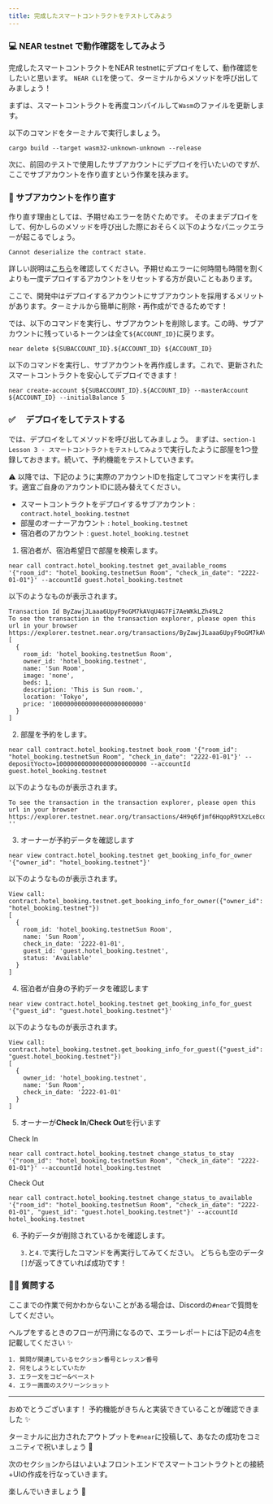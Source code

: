 ```yaml
---
title: 完成したスマートコントラクトをテストしてみよう
---
```

### 💻 NEAR testnet で動作確認をしてみよう

完成したスマートコントラクトをNEAR testnetにデプロイをして、動作確認をしたいと思います。
`NEAR CLI`を使って、ターミナルからメソッドを呼び出してみましょう！

まずは、スマートコントラクトを再度コンパイルして`Wasm`のファイルを更新します。

以下のコマンドをターミナルで実行しましょう。

```
cargo build --target wasm32-unknown-unknown --release
```

次に、前回のテストで使用したサブアカウントにデプロイを行いたいのですが、ここでサブアカウントを作り直すという作業を挟みます。

### 👥 サブアカウントを作り直す

作り直す理由としては、予期せぬエラーを防ぐためです。
そのままデプロイをして、何かしらのメソッドを呼び出した際におそらく以下のようなパニックエラーが起こるでしょう。

```
Cannot deserialize the contract state.
```

詳しい説明は[こちら](https://docs.near.org/sdk/rust/building/prototyping#2-deleting--recreating-contract-account)を確認してください。予期せぬエラーに何時間も時間を割くよりも一度デプロイするアカウントをリセットする方が良いこともあります。

ここで、開発中はデプロイするアカウントにサブアカウントを採用するメリットがあります。ターミナルから簡単に削除・再作成ができるためです！

では、以下のコマンドを実行し、サブアカウントを削除します。この時、サブアカウントに残っているトークンは全て`${ACCOUNT_ID}`に戻ります。

```
near delete ${SUBACCOUNT_ID}.${ACCOUNT_ID} ${ACCOUNT_ID}
```

以下のコマンドを実行し、サブアカウントを再作成します。これで、更新されたスマートコントラクトを安心してデプロイできます！

```
near create-account ${SUBACCOUNT_ID}.${ACCOUNT_ID} --masterAccount ${ACCOUNT_ID} --initialBalance 5
```

### ✅ 　デプロイをしてテストする

では、デプロイをしてメソッドを呼び出してみましょう。
まずは、`section-1 Lesson 3 - スマートコントラクトをテストしてみよう`で実行したように部屋を1つ登録しておきます。続いて、予約機能をテストしていきます。

⚠️ 以降では、下記のように実際のアカウントIDを指定してコマンドを実行します。適宜ご自身のアカウントIDに読み替えてください。

- スマートコントラクトをデプロイするサブアカウント : `contract.hotel_booking.testnet`
- 部屋のオーナーアカウント : `hotel_booking.testnet`
- 宿泊者のアカウント : `guest.hotel_booking.testnet`

1. 宿泊者が、宿泊希望日で部屋を検索します。

```
near call contract.hotel_booking.testnet get_available_rooms '{"room_id": "hotel_booking.testnetSun Room", "check_in_date": "2222-01-01"}' --accountId guest.hotel_booking.testnet
```

以下のようなものが表示されます。

```
Transaction Id ByZawjJLaaa6UpyF9oGM7kAVqU4G7Fi7AeWKkLZh49L2
To see the transaction in the transaction explorer, please open this url in your browser
https://explorer.testnet.near.org/transactions/ByZawjJLaaa6UpyF9oGM7kAVqU4G7Fi7AeWKkLZh49L2
[
  {
    room_id: 'hotel_booking.testnetSun Room',
    owner_id: 'hotel_booking.testnet',
    name: 'Sun Room',
    image: 'none',
    beds: 1,
    description: 'This is Sun room.',
    location: 'Tokyo',
    price: '1000000000000000000000000'
  }
]
```

2. 部屋を予約をします。

```
near call contract.hotel_booking.testnet book_room '{"room_id": "hotel_booking.testnetSun Room", "check_in_date": "2222-01-01"}' --depositYocto=1000000000000000000000000 --accountId guest.hotel_booking.testnet
```

以下のようなものが表示されます。

```
To see the transaction in the transaction explorer, please open this url in your browser
https://explorer.testnet.near.org/transactions/4H9q6fjmf6HqopR9tXzLeBcoV2HNWqHG5EZ7ymMj9Nwq
''
```

3. オーナーが予約データを確認します

```
near view contract.hotel_booking.testnet get_booking_info_for_owner '{"owner_id": "hotel_booking.testnet"}'
```

以下のようなものが表示されます。

```
View call: contract.hotel_booking.testnet.get_booking_info_for_owner({"owner_id": "hotel_booking.testnet"})
[
  {
    room_id: 'hotel_booking.testnetSun Room',
    name: 'Sun Room',
    check_in_date: '2222-01-01',
    guest_id: 'guest.hotel_booking.testnet',
    status: 'Available'
  }
]
```

4. 宿泊者が自身の予約データを確認します

```
near view contract.hotel_booking.testnet get_booking_info_for_guest '{"guest_id": "guest.hotel_booking.testnet"}'
```

以下のようなものが表示されます。

```
View call: contract.hotel_booking.testnet.get_booking_info_for_guest({"guest_id": "guest.hotel_booking.testnet"})
[
  {
    owner_id: 'hotel_booking.testnet',
    name: 'Sun Room',
    check_in_date: '2222-01-01'
  }
]
```

5. オーナーが**Check In**/**Check Out**を行います

Check In

```
near call contract.hotel_booking.testnet change_status_to_stay '{"room_id": "hotel_booking.testnetSun Room", "check_in_date": "2222-01-01"}' --accountId hotel_booking.testnet
```

Check Out

```
near call contract.hotel_booking.testnet change_status_to_available '{"room_id": "hotel_booking.testnetSun Room", "check_in_date": "2222-01-01", "guest_id": "guest.hotel_booking.testnet"}' --accountId hotel_booking.testnet
```

6. 予約データが削除されているかを確認します。

   `3.`と`4.`で実行したコマンドを再実行してみてください。
   どちらも空のデータ`[]`が返ってきていれば成功です！

### 🙋‍♂️ 質問する

ここまでの作業で何かわからないことがある場合は、Discordの`#near`で質問をしてください。

ヘルプをするときのフローが円滑になるので、エラーレポートには下記の4点を記載してください ✨

```
1. 質問が関連しているセクション番号とレッスン番号
2. 何をしようとしていたか
3. エラー文をコピー&ペースト
4. エラー画面のスクリーンショット
```

---

おめでとうございます！ 予約機能がきちんと実装できていることが確認できました ✨

ターミナルに出力されたアウトプットを`#near`に投稿して、あなたの成功をコミュニティで祝いましょう 🎉

次のセクションからはいよいよフロントエンドでスマートコントラクトとの接続+UIの作成を行なっていきます。

楽しんでいきましょう 🚀

